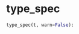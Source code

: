 # <a id="McUtils.Misc.NumbaTools.type_spec">type_spec</a>



```python
type_spec(t, warn=False): 
```




